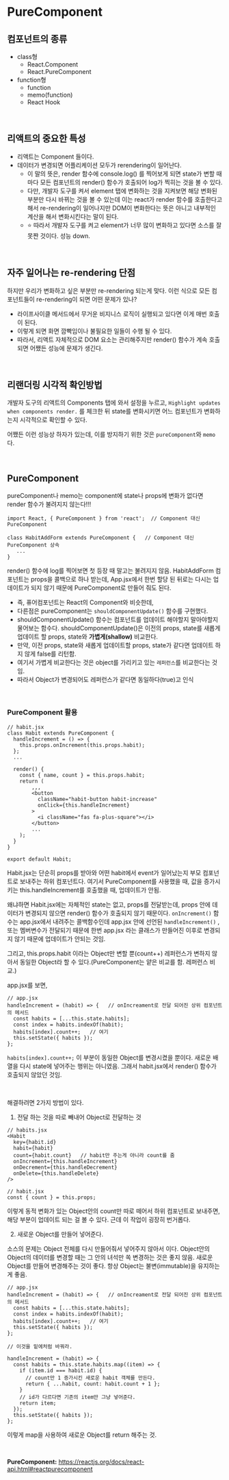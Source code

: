 # PureComponent



## 컴포넌트의 종류

- class형
  - React.Component
  - React.PureComponent
- function형
  - function
  - memo(function)
  - React Hook

<br/>

## 리액트의 중요한 특성

- 리액트는 Component 들이다.
- 데이터가 변경되면 어플리케이션 모두가 rerendering이 일어난다.
  - 이 말의 뜻은, render 함수에 console.log() 를 찍어보게 되면 state가 변할 때마다 모든 컴포넌트의 render() 함수가 호출되어 log가 찍히는 것을 볼 수 있다.
  - 다만, 개발자 도구를 켜서 element 탭에 변화하는 것을 지켜보면 해당 변화된 부분만 다시 바뀌는 것을 볼 수 있는데 이는 react가 render 함수를 호출한다고 해서 re-rendering이 일어나지만 DOM이 변화한다는 뜻은 아니고 내부적인 계산을 해서 변화시킨다는 말이 된다.
  - ⭐️ 따라서 개발자 도구를 켜고 element가 너무 많이 변화하고 있다면 소스를 잘못짠 것이다. 성능 down.

<br/>

## 자주 일어나는 re-rendering 단점

하지만 우리가 변화하고 싶은 부분만 re-rendering 되는게 맞다. 이런 식으로 모든 컴포넌트들이 re-rendering이 되면 어떤 문제가 있나?

- 라이프사이클 메서드에서 무거운 비지니스 로직이 실행되고 있다면 이게 매번 호출이 된다.
- 이렇게 되면 화면 깜빡임이나 불필요한 일들이 수행 될 수 있다.
- 따라서, 리액트 자체적으로 DOM 요소는 관리해주지만 render() 함수가 계속 호출되면 어쨌든 성능에 문제가 생긴다.

<br/>

## 리랜더링 시각적 확인방법

개발자 도구의 리액트의 Components 탭에 와서 설정을 누르고, `Highlight updates when components render.` 를 체크한 뒤 state를 변화시키면 어느 컴포넌트가 변화하는지 시각적으로 확인할 수 있다.

어쨌든 이런 성능상 하자가 있는데, 이를 방지하기 위한 것은 `pureComponent`와 `memo` 다.

<br/>

## PureComponent

pureComponent나 memo는 component에 state나 props에 변화가 없다면 render 함수가 불려지지 않는다!!!

```react
import React, { PureComponent } from 'react';  // Component 대신 PureComponent

class HabitAddForm extends PureComponent {   // Component 대신 PureComponent 상속
   ...
}
```

render() 함수에 log를 찍어보면 첫 등장 때 말고는 불려지지 않음. HabitAddForm 컴포넌트는 props을 콜백으로 하나 받는데, App.jsx에서 한번 할당 된 뒤로는 다시는 업데이트가 되지 않기 때문에 PureComponent로 만들어 줘도 된다.

- 즉, 퓨어컴포넌트는 React의 Component와 비슷한데, 
- 다른점은 pureComponent는 `shouldComponentUpdate()` 함수를 구현했다. 
- shouldComponentUpdate() 함수는 컴포넌트를 업데이트 해야할지 말아야할지 물어보는 함수다. shouldComponentUpdate()은 이전의 props, state를 새롭게 업데이트 할 props, state와 **가볍게(shallow)** 비교한다.
- 만약, 이전 props, state와 새롭게 업데이트할 props, state가 같다면 업데이트 하지 않게 false를 리턴함.
- 여기서 가볍게 비교한다는 것은 object를 가리키고 있는 `레퍼런스`를 비교한다는 것임.
- 따라서 Object가 변경되어도 레퍼런스가 같다면 동일하다(true)고 인식

<br/>

### PureComponent 활용

```react
// habit.jsx
class Habit extends PureComponent {
  handleIncrement = () => {
    this.props.onIncrement(this.props.habit);
  };
  ...
  
  render() {
    const { name, count } = this.props.habit;
    return (
        ,,,
        <button
          className="habit-button habit-increase"
          onClick={this.handleIncrement}
        >
          <i className="fas fa-plus-square"></i>
        </button>
        ...
    );
  }
}

export default Habit;

```

Habit.jsx는 단순히 props를 받아와 어떤 habit에서 event가 일어났는지 부모 컴포넌트로 보내주는 하위 컴포넌트다. 여기서 PureComponent를 사용했을 때, 값을 증가시키는 this.handleIncrement를 호출했을 때, 업데이트가 안됨.

왜냐하면 Habit.jsx에는 자체적인 state는 없고, props를 전달받는데, props 안에 데이터가 변경되지 않으면 render() 함수가 호출되지 않기 때문이다. `onIncrement()` 함수는 app.jsx에서 내려주는 콜백함수인데 app.jsx 안에 선언된 `handleIncrement()` , 또는 멤버변수가 전달되기 때문에 한번 app.jsx 라는 클래스가 만들어진 이후로 변경되지 않기 때문에 업데이트가 안되는 것임.

그리고, this.props.habit 이라는 Object만 변할 뿐(count++) 레퍼런스가 변하지 않아서 동일한 Object라 할 수 있다.(PureComponent는 얕은 비교를 함. 레퍼런스 비교.)

app.jsx를 보면,

```react
// app.jsx
handleIncrement = (habit) => {   // onIncreament로 전달 되어진 상위 컴포넌트의 메서드
  const habits = [...this.state.habits];
  const index = habits.indexOf(habit);
  habits[index].count++;   // 여기
  this.setState({ habits });
};
```

`habits[index].count++;` 이 부분이 동일한 Object를 변경시켰을 뿐이다. 새로운 배열을 다시 state에 넣어주는 행위는 아니였음. 그래서 habit.jsx에서 render() 함수가 호출되지 않았던 것임.

<br/>

해결하려면 2가지 방법이 있다.

1. 전달 하는 것을 따로 빼내어 Object로 전달하는 것

```react
// habits.jsx
<Habit
  key={habit.id}
  habit={habit}
  count={habit.count}   // habit만 주는게 아니라 count를 줌
  onIncrement={this.handleIncrement}
  onDecrement={this.handleDecrement}
  onDelete={this.handleDelete}
/>
```

```react
// habit.jsx
const { count } = this.props;
```

이렇게 동적 변화가 있는 Object안의 count만 따로 떼어서 하위 컴포넌트로 보내주면, 해당 부분이 업데이트 되는 걸 볼 수 있다. 근데 이 작업이 굉장히 번거롭다.

2. 새로운 Object를 만들어 넣어준다.

소스의 문제는 Object 전체를 다시 만들어줘서 넣어주지 않아서 이다. Object안의 Object의 데이터를 변경할 때는 그 안의 녀석만 쏙 변경하는 것은 좋지 않음. 새로운 Object를 만들어 변경해주는 것이 좋다. 항상 Object는 불변(immutable)을 유지하는게 좋음.

```react
// app.jsx
handleIncrement = (habit) => {   // onIncreament로 전달 되어진 상위 컴포넌트의 메서드
  const habits = [...this.state.habits];
  const index = habits.indexOf(habit);
  habits[index].count++;   // 여기
  this.setState({ habits });
};

// 이것을 밑에처럼 바꿔라.

handleIncrement = (habit) => {
  const habits = this.state.habits.map((item) => {
    if (item.id === habit.id) {
      // count만 1 증가시킨 새로운 habit 객체를 만든다.
      return { ...habit, count: habit.count + 1 };
    }
    // id가 다르다면 기존의 item만 그냥 넣어준다.
    return item;
  });
  this.setState({ habits });
};
```

이렇게 map을 사용하여 새로운 Object를 return 해주는 것.

<br/>

**PureComponent:** https://reactjs.org/docs/react-api.html#reactpurecomponent

